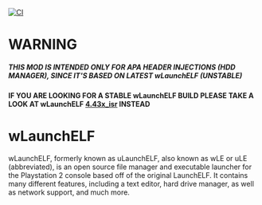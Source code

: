 [![CI](https://github.com/ps2homebrew/wLaunchELF/workflows/CI/badge.svg)](https://github.com/ps2homebrew/wLaunchELF/actions?query=workflow%3ACI)


# WARNING
##### __THIS MOD IS INTENDED ONLY FOR APA HEADER INJECTIONS (HDD MANAGER), SINCE IT'S BASED ON LATEST wLaunchELF (UNSTABLE)__

#### IF YOU ARE LOOKING FOR A STABLE wLaunchELF BUILD PLEASE TAKE A LOOK AT wLaunchELF [4.43x_isr](https://github.com/israpps/wLaunchELF_ISR/releases) INSTEAD





# wLaunchELF
wLaunchELF, formerly known as uLaunchELF, also known as wLE or uLE (abbreviated), is an open source file manager and executable launcher for the Playstation 2 console based off of the original LaunchELF. It contains many different features, including a text editor, hard drive manager, as well as network support, and much more.
